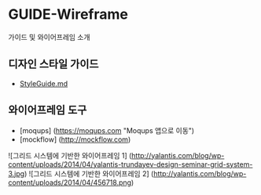 GUIDE-Wireframe
===============

가이드 및 와이어프레임 소개

## 디자인 스타일 가이드
- [StyleGuide.md](/StyleGuide.md "디자인 스타일 가이드 보기")

## 와이어프레임 도구
- [moqups] (https://moqups.com "Moqups 앱으로 이동")
- [mockflow] (http://mockflow.com)

![그리드 시스템에 기반한 와이어프레임 1] (http://yalantis.com/blog/wp-content/uploads/2014/04/yalantis-trundayev-design-seminar-grid-system-3.jpg)
![그리드 시스템에 기반한 와이어프레임 2] (http://yalantis.com/blog/wp-content/uploads/2014/04/456718.png)
